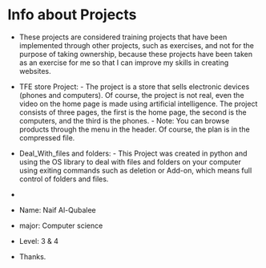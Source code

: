 # Info about Projects

- These projects are considered training projects that have been implemented through other projects, such as exercises, and not for the     
  purpose of taking ownership, because these projects have been taken as an exercise for me so that I can improve my skills in creating
  websites.

- TFE store Project:
          - The project is a store that sells electronic devices (phones and computers).
            Of course, the project is not real, even the video on the home page is made using artificial intelligence.
            The project consists of three pages, the first is the home page, the second is the computers, and the third is the phones.
          - Note: You can browse products through the menu in the header.
            Of course, the plan is in the compressed file.
  
- Deal_With_files and folders:
          - This Project was created in python and using the OS library to deal with files and folders on your computer using exiting commands
            such as deletion or Add-on, which means full control of folders and files.



- 
  

- Name: Naif Al-Qubalee
- major: Computer science
- Level: 3 & 4
- Thanks.
